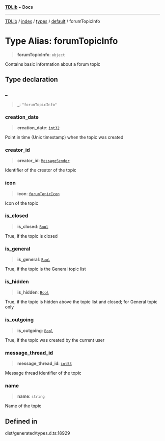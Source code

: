 [**TDLib**](../../../../../../README.md) • **Docs**

***

[TDLib](../../../../../../modules.md) / [index](../../../../../README.md) / [types](../../../README.md) / [default](../README.md) / forumTopicInfo

# Type Alias: forumTopicInfo

> **forumTopicInfo**: `object`

Contains basic information about a forum topic

## Type declaration

### \_

> **\_**: `"forumTopicInfo"`

### creation\_date

> **creation\_date**: [`int32`](int32.md)

Point in time (Unix timestamp) when the topic was created

### creator\_id

> **creator\_id**: [`MessageSender`](MessageSender.md)

Identifier of the creator of the topic

### icon

> **icon**: [`forumTopicIcon`](forumTopicIcon.md)

Icon of the topic

### is\_closed

> **is\_closed**: [`Bool`](Bool.md)

True, if the topic is closed

### is\_general

> **is\_general**: [`Bool`](Bool.md)

True, if the topic is the General topic list

### is\_hidden

> **is\_hidden**: [`Bool`](Bool.md)

True, if the topic is hidden above the topic list and closed; for General topic only

### is\_outgoing

> **is\_outgoing**: [`Bool`](Bool.md)

True, if the topic was created by the current user

### message\_thread\_id

> **message\_thread\_id**: [`int53`](int53.md)

Message thread identifier of the topic

### name

> **name**: `string`

Name of the topic

## Defined in

dist/generated/types.d.ts:18929

